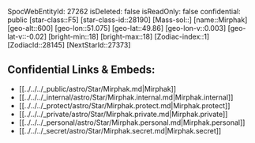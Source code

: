 ﻿---
location: [49.86,51.075,600]
type: Star
tags:
- astro/Star

---
SpocWebEntityId: 27262
isDeleted: false
isReadOnly: false
confidential: public
[star-class::F5]
[star-class-id::28190]
[Mass-sol::]
[name::Mirphak]
[geo-alt::600]
[geo-lon::51.075]
[geo-lat::49.86]
[geo-lon-v::0.003]
[geo-lat-v::-0.02]
[bright-min::18]
[bright-max::18]
[Zodiac-index::1]
[ZodiacId::28145]
[NextStarId::27373]



## Confidential Links & Embeds: 
- [[../../../_public/astro/Star/Mirphak.md|Mirphak]] 
- [[../../../_internal/astro/Star/Mirphak.internal.md|Mirphak.internal]] 
- [[../../../_protect/astro/Star/Mirphak.protect.md|Mirphak.protect]] 
- [[../../../_private/astro/Star/Mirphak.private.md|Mirphak.private]] 
- [[../../../_personal/astro/Star/Mirphak.personal.md|Mirphak.personal]] 
- [[../../../_secret/astro/Star/Mirphak.secret.md|Mirphak.secret]] 
